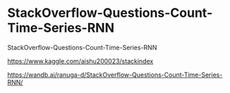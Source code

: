 # StackOverflow-Questions-Count-Time-Series-RNN
StackOverflow-Questions-Count-Time-Series-RNN

https://www.kaggle.com/aishu200023/stackindex

https://wandb.ai/ranuga-d/StackOverflow-Questions-Count-Time-Series-RNN/
